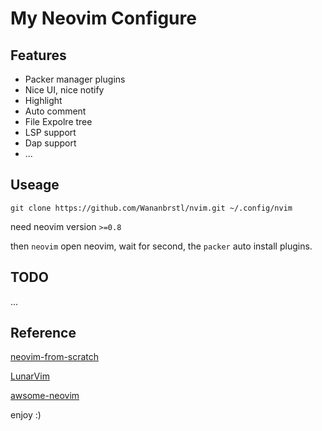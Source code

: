 # My Neovim Configure

## Features

- Packer manager plugins
- Nice UI, nice notify
- Highlight
- Auto comment 
- File Expolre tree
- LSP support
- Dap support
- ...

## Useage 


```
git clone https://github.com/Wananbrstl/nvim.git ~/.config/nvim
```
 
need neovim version `>=0.8`

then `neovim` open neovim, wait for second, the `packer` auto install plugins.

## TODO 

...

## Reference 

[neovim-from-scratch](https://github.com/ntbloom/neovim-from-scratch)

[LunarVim](https://github.com/LunarVim/LunarVim)

[awsome-neovim](https://github.com/rockerBOO/awesome-neovim)

enjoy :)

